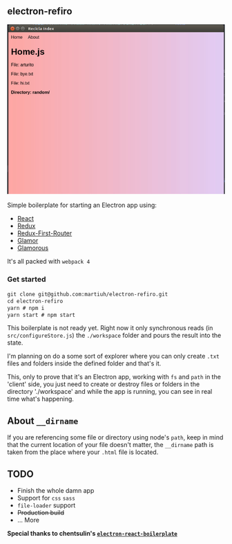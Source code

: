 ## electron-refiro

![Homescreen](./screen.jpg)

Simple boilerplate for starting an Electron app using:

* [React](https://www.npmjs.com/package/react)
* [Redux](https://www.npmjs.com/package/redux)
* [Redux-First-Router](https://www.npmjs.com/package/redux-first-router)
* [Glamor](https://www.npmjs.com/package/glamor)
* [Glamorous](https://www.npmjs.com/package/glamorous)

It's all packed with `webpack 4`

### Get started

 ```
 git clone git@github.com:martiuh/electron-refiro.git
 cd electron-refiro
 yarn # npm i
 yarn start # npm start
 ```

This boilerplate is not ready yet. Right now it only synchronous reads (in `src/configureStore.js`) the `./workspace` folder and pours the result into the state.

I'm planning on do a some sort of explorer where you can only create `.txt` files and folders inside the defined folder and that's it.

This, only to prove that it's an Electron app, working with `fs` and `path` in the 'client' side, you just need to create or destroy files or folders in the directory './workspace' and while the app is running, you can see in real time what's happening.

## About `__dirname`
If you are referencing some file or directory using node's `path`, keep in mind that the current location of your file doesn't matter, the `__dirname` path is taken from the place where your `.html` file is located.

## TODO
* Finish the whole damn app
* Support for `css` `sass`
* `file-loader` support
* ~~Production build~~
* ... More

**Special thanks to chentsulin's  [`electron-react-boilerplate`](https://github.com/chentsulin/electron-react-boilerplate)**
